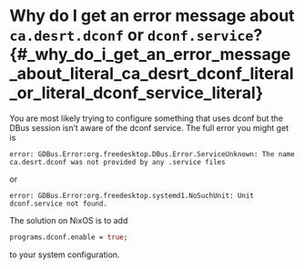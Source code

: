 <!-- prettier-ignore -->
# Why do I get an error message about `ca.desrt.dconf` or `dconf.service`? {#_why_do_i_get_an_error_message_about_literal_ca_desrt_dconf_literal_or_literal_dconf_service_literal}

You are most likely trying to configure something that uses dconf but
the DBus session isn’t aware of the dconf service. The full error you
might get is

    error: GDBus.Error:org.freedesktop.DBus.Error.ServiceUnknown: The name ca.desrt.dconf was not provided by any .service files

or

    error: GDBus.Error:org.freedesktop.systemd1.NoSuchUnit: Unit dconf.service not found.

The solution on NixOS is to add

```nix
programs.dconf.enable = true;
```

to your system configuration.
